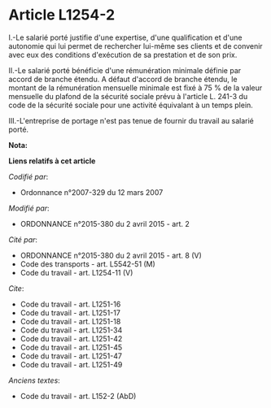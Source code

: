 # Article L1254-2

I.-Le salarié porté justifie d'une expertise, d'une qualification et d'une autonomie qui lui permet de rechercher lui-même
ses clients et de convenir avec eux des conditions d'exécution de sa prestation et de son prix. 

II.-Le salarié porté bénéficie d'une rémunération minimale définie par accord de branche étendu. A défaut d'accord de branche
étendu, le montant de la rémunération mensuelle minimale est fixé à 75 % de la valeur mensuelle du plafond de la sécurité
sociale prévu à l'article L. 241-3 du code de la sécurité sociale pour une activité équivalant à un temps plein. 

III.-L'entreprise de portage n'est pas tenue de fournir du travail au salarié porté.

**Nota:**



**Liens relatifs à cet article**

_Codifié par_:

  - Ordonnance n°2007-329 du 12 mars 2007

_Modifié par_:

  - ORDONNANCE n°2015-380 du 2 avril 2015 - art. 2

_Cité par_:

  - ORDONNANCE n°2015-380 du 2 avril 2015 - art. 8 (V)
  - Code des transports - art. L5542-51 (M)
  - Code du travail - art. L1254-11 (V)

_Cite_:

  - Code du travail - art. L1251-16
  - Code du travail - art. L1251-17
  - Code du travail - art. L1251-18
  - Code du travail - art. L1251-34
  - Code du travail - art. L1251-42
  - Code du travail - art. L1251-45
  - Code du travail - art. L1251-47
  - Code du travail - art. L1251-49

_Anciens textes_:

  - Code du travail - art. L152-2 (AbD)
